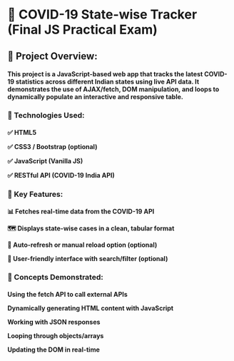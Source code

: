 <h1>🦠 COVID-19 State-wise Tracker (Final JS Practical Exam)</h1>

<h2>📌 Project Overview:</h2>
<h4>This project is a JavaScript-based web app that tracks the latest COVID-19 statistics across different Indian states using live API data. It demonstrates the use of AJAX/fetch, DOM manipulation, and loops to dynamically populate an interactive and responsive table.</h4>

<h3>🔧 Technologies Used:</h3>
<h4>✅ HTML5

✅ CSS3 / Bootstrap (optional)

✅ JavaScript (Vanilla JS)

✅ RESTful API (COVID-19 India API)</h4>


<h3>🎯 Key Features:</h3>
<h4>📊 Fetches real-time data from the COVID-19 API

🗺️ Displays state-wise cases in a clean, tabular format

🔁 Auto-refresh or manual reload option (optional)

🔎 User-friendly interface with search/filter (optional)</h4>

<h3>🧠 Concepts Demonstrated:</h3>

<h4>Using the fetch API to call external APIs

Dynamically generating HTML content with JavaScript

Working with JSON responses

Looping through objects/arrays

Updating the DOM in real-time</h4>
